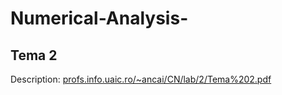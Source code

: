 # Numerical-Analysis-


## Tema 2

Description: [profs.info.uaic.ro/~ancai/CN/lab/2/Tema%202.pdf](https://profs.info.uaic.ro/~ancai/CN/lab/2/Tema%202.pdf)  

<!-- ![screen](screen.png) -->
